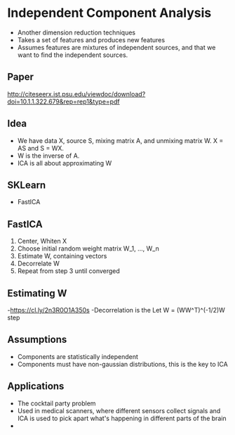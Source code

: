 # Independent Component Analysis
- Another dimension reduction techniques
- Takes a set of features and produces new features
- Assumes features are mixtures of independent sources, and that we want to find the independent sources.

## Paper
http://citeseerx.ist.psu.edu/viewdoc/download?doi=10.1.1.322.679&rep=rep1&type=pdf

## Idea
- We have data X, source S, mixing matrix A, and unmixing matrix W. X = AS and S = WX.
- W is the inverse of A.
- ICA is all about approximating W

## SKLearn
- FastICA

## FastICA
1) Center, Whiten X
2) Choose initial random weight matrix W_1, ..., W_n
3) Estimate W, containing vectors
4) Decorrelate W
5) Repeat from step 3 until converged

## Estimating W
-https://cl.ly/2n3R0O1A350s
-Decorrelation is the Let W = (WW^T)^(-1/2)W step

## Assumptions
- Components are statistically independent
- Components must have non-gaussian distributions, this is the key to ICA

## Applications
- The cocktail party problem
- Used in medical scanners, where different sensors collect signals and ICA is used to pick apart what's happening in different parts of the brain
- 
